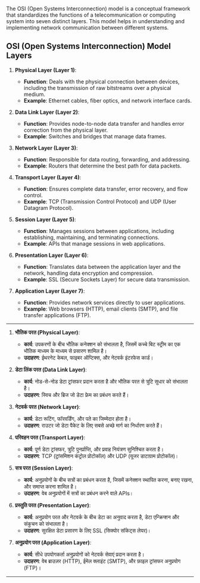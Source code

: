 The OSI (Open Systems Interconnection) model is a conceptual framework that standardizes the functions of a telecommunication or computing system into seven distinct layers. This model helps in understanding and implementing network communication between different systems.

## OSI (Open Systems Interconnection) Model Layers

1. **Physical Layer (Layer 1)**: 
   - **Function**: Deals with the physical connection between devices, including the transmission of raw bitstreams over a physical medium.
   - **Example**: Ethernet cables, fiber optics, and network interface cards.

2. **Data Link Layer (Layer 2)**: 
   - **Function**: Provides node-to-node data transfer and handles error correction from the physical layer.
   - **Example**: Switches and bridges that manage data frames.

3. **Network Layer (Layer 3)**: 
   - **Function**: Responsible for data routing, forwarding, and addressing.
   - **Example**: Routers that determine the best path for data packets.

4. **Transport Layer (Layer 4)**: 
   - **Function**: Ensures complete data transfer, error recovery, and flow control.
   - **Example**: TCP (Transmission Control Protocol) and UDP (User Datagram Protocol).

5. **Session Layer (Layer 5)**: 
   - **Function**: Manages sessions between applications, including establishing, maintaining, and terminating connections.
   - **Example**: APIs that manage sessions in web applications.

6. **Presentation Layer (Layer 6)**: 
   - **Function**: Translates data between the application layer and the network, handling data encryption and compression.
   - **Example**: SSL (Secure Sockets Layer) for secure data transmission.

7. **Application Layer (Layer 7)**: 
   - **Function**: Provides network services directly to user applications.
   - **Example**: Web browsers (HTTP), email clients (SMTP), and file transfer applications (FTP).

---

1. **भौतिक परत (Physical Layer)**: 
   - **कार्य**: उपकरणों के बीच भौतिक कनेक्शन को संभालता है, जिसमें कच्चे बिट स्ट्रीम का एक भौतिक माध्यम के माध्यम से प्रसारण शामिल है।
   - **उदाहरण**: ईथरनेट केबल, फाइबर ऑप्टिक्स, और नेटवर्क इंटरफेस कार्ड।

2. **डेटा लिंक परत (Data Link Layer)**: 
   - **कार्य**: नोड-से-नोड डेटा ट्रांसफर प्रदान करता है और भौतिक परत से त्रुटि सुधार को संभालता है।
   - **उदाहरण**: स्विच और ब्रिज जो डेटा फ्रेम का प्रबंधन करते हैं।

3. **नेटवर्क परत (Network Layer)**: 
   - **कार्य**: डेटा रूटिंग, फॉरवर्डिंग, और पते का जिम्मेदार होता है।
   - **उदाहरण**: राउटर जो डेटा पैकेट के लिए सबसे अच्छे मार्ग का निर्धारण करते हैं।

4. **परिवहन परत (Transport Layer)**: 
   - **कार्य**: पूर्ण डेटा ट्रांसफर, त्रुटि पुनर्प्राप्ति, और प्रवाह नियंत्रण सुनिश्चित करता है।
   - **उदाहरण**: TCP (ट्रांसमिशन कंट्रोल प्रोटोकॉल) और UDP (यूजर डाटाग्राम प्रोटोकॉल)।

5. **सत्र परत (Session Layer)**: 
   - **कार्य**: अनुप्रयोगों के बीच सत्रों का प्रबंधन करता है, जिसमें कनेक्शन स्थापित करना, बनाए रखना, और समाप्त करना शामिल है।
   - **उदाहरण**: वेब अनुप्रयोगों में सत्रों का प्रबंधन करने वाले APIs।

6. **प्रस्तुति परत (Presentation Layer)**: 
   - **कार्य**: अनुप्रयोग परत और नेटवर्क के बीच डेटा का अनुवाद करता है, डेटा एन्क्रिप्शन और संकुचन को संभालता है।
   - **उदाहरण**: सुरक्षित डेटा प्रसारण के लिए SSL (सिक्योर सॉकेट्स लेयर)।

7. **अनुप्रयोग परत (Application Layer)**: 
   - **कार्य**: सीधे उपयोगकर्ता अनुप्रयोगों को नेटवर्क सेवाएं प्रदान करता है।
   - **उदाहरण**: वेब ब्राउज़र (HTTP), ईमेल क्लाइंट (SMTP), और फ़ाइल ट्रांसफर अनुप्रयोग (FTP)।
---

